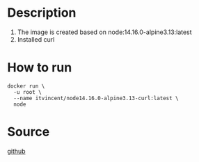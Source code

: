 # Description


1. The image is created based on node:14.16.0-alpine3.13:latest
2. Installed curl


# How to run

```
docker run \
  -u root \
  --name itvincent/node14.16.0-alpine3.13-curl:latest \
  node
```



# Source

[github](https://github.com/itvincent-git/docker-build/tree/master/node14.16.0-alpine3.13-curl)

